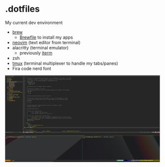 # .dotfiles

My current dev environment

- [brew](https://brew.sh)
  - [Brewfile](Brewfile) to install my apps 
- [neovim](https://neovim.io) (text editor from terminal)
- alacritty (terminal emulator)
  - previously [iterm](https://www.iterm2.com)
- zsh
- [tmux](https://github.com/tmux/tmux) (terminal multiplexer to handle my tabs/panes)
- Fira code nerd font

![screenshot](screenshot.png)
